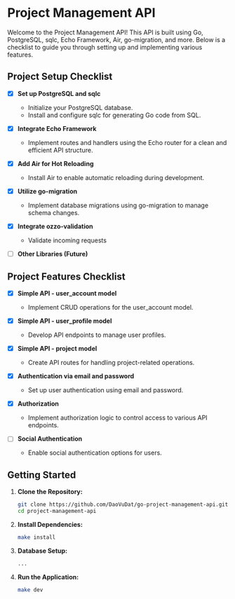 # Project Management API

Welcome to the Project Management API! This API is built using Go, PostgreSQL, sqlc, Echo Framework, Air, go-migration, and more. Below is a checklist to guide you through setting up and implementing various features.

## Project Setup Checklist

- [x] **Set up PostgreSQL and sqlc**
  - Initialize your PostgreSQL database.
  - Install and configure sqlc for generating Go code from SQL.

- [x] **Integrate Echo Framework**
  - Implement routes and handlers using the Echo router for a clean and efficient API structure.

- [x] **Add Air for Hot Reloading**
  - Install Air to enable automatic reloading during development.

- [x] **Utilize go-migration**
  - Implement database migrations using go-migration to manage schema changes.

- [x] **Integrate ozzo-validation**
  - Validate incoming requests
  
- [ ] **Other Libraries (Future)**


## Project Features Checklist

- [x] **Simple API - user_account model**
  - Implement CRUD operations for the user_account model.

- [x] **Simple API - user_profile model**
  - Develop API endpoints to manage user profiles.

- [x] **Simple API - project model**
  - Create API routes for handling project-related operations.

- [x] **Authentication via email and password**
  - Set up user authentication using email and password.

- [x] **Authorization**
  - Implement authorization logic to control access to various API endpoints.

- [ ] **Social Authentication**
  - Enable social authentication options for users.

## Getting Started

1. **Clone the Repository:**
   ```bash
   git clone https://github.com/DaoVuDat/go-project-management-api.git
   cd project-management-api

2. **Install Dependencies:**
   ```bash
   make install

3. **Database Setup:**
   ```bash
   ... 
   
4. **Run the Application:**
    ```bash
   make dev